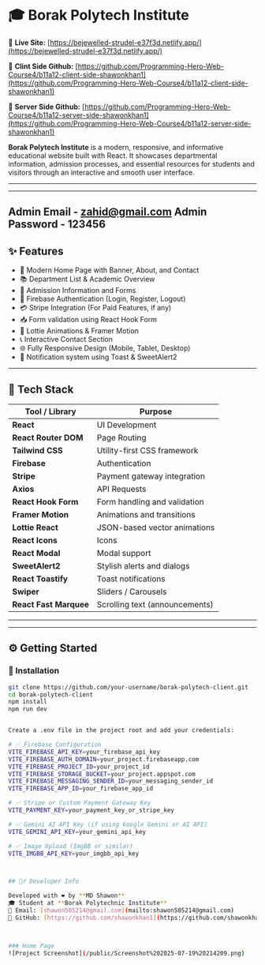 # 🎓 Borak Polytech Institute 

🔗 **Live Site:** [https://bejewelled-strudel-e37f3d.netlify.app/](https://bejewelled-strudel-e37f3d.netlify.app/)

🔗 **Clint Side Github:** [https://github.com/Programming-Hero-Web-Course4/b11a12-client-side-shawonkhan1](https://github.com/Programming-Hero-Web-Course4/b11a12-client-side-shawonkhan1)

🔗 **Server Side Github:** [https://github.com/Programming-Hero-Web-Course4/b11a12-server-side-shawonkhan1](https://github.com/Programming-Hero-Web-Course4/b11a12-server-side-shawonkhan1)


**Borak Polytech Institute** is a modern, responsive, and informative educational website built with React. It showcases departmental information, admission processes, and essential resources for students and visitors through an interactive and smooth user interface.

---

---
Admin Email - zahid@gmail.com
Admin Password - 123456
---

## ✨ Features

- 🏫 Modern Home Page with Banner, About, and Contact
- 📚 Department List & Academic Overview
- 📝 Admission Information and Forms
- 🔐 Firebase Authentication (Login, Register, Logout)
- 💳 Stripe Integration (For Paid Features, if any)
- 📥 Form validation using React Hook Form
- 🎨 Lottie Animations & Framer Motion
- 📞 Interactive Contact Section
- 🌐 Fully Responsive Design (Mobile, Tablet, Desktop)
- 🔔 Notification system using Toast & SweetAlert2

---

## 🧰 Tech Stack

| Tool / Library              | Purpose                              |
|----------------------------|--------------------------------------|
| **React**                  | UI Development                       |
| **React Router DOM**       | Page Routing                         |
| **Tailwind CSS**           | Utility-first CSS framework          |
| **Firebase**               | Authentication                      |
| **Stripe**                 | Payment gateway integration          |
| **Axios**                  | API Requests                         |
| **React Hook Form**        | Form handling and validation         |
| **Framer Motion**          | Animations and transitions           |
| **Lottie React**           | JSON-based vector animations         |
| **React Icons**            | Icons                                |
| **React Modal**            | Modal support                        |
| **SweetAlert2**            | Stylish alerts and dialogs           |
| **React Toastify**         | Toast notifications                  |
| **Swiper**                 | Sliders / Carousels                  |
| **React Fast Marquee**     | Scrolling text (announcements)       |

---



---

## ⚙️ Getting Started

### 🧾 Installation

```bash
git clone https://github.com/your-username/borak-polytech-client.git
cd borak-polytech-client
npm install
npm run dev


Create a .env file in the project root and add your credentials:

# ✅ Firebase Configuration
VITE_FIREBASE_API_KEY=your_firebase_api_key
VITE_FIREBASE_AUTH_DOMAIN=your_project.firebaseapp.com
VITE_FIREBASE_PROJECT_ID=your_project_id
VITE_FIREBASE_STORAGE_BUCKET=your_project.appspot.com
VITE_FIREBASE_MESSAGING_SENDER_ID=your_messaging_sender_id
VITE_FIREBASE_APP_ID=your_firebase_app_id

# ✅ Stripe or Custom Payment Gateway Key
VITE_PAYMENT_KEY=your_payment_key_or_stripe_key

# ✅ Gemini AI API Key (if using Google Gemini or AI API)
VITE_GEMINI_API_KEY=your_gemini_api_key

# ✅ Image Upload (ImgBB or similar)
VITE_IMGBB_API_KEY=your_imgbb_api_key



## 🙋‍♂️ Developer Info

Developed with ❤️ by **MD Shawon**  
🎓 Student at **Borak Polytechnic Institute**  
📧 Email: [shawon505214@gmail.com](mailto:shawon505214@gmail.com)  
🔗 GitHub: [https://github.com/shawonkhan1](https://github.com/shawonkhan1)



### Home Page  
![Project Screenshot](/public/Screenshot%202025-07-19%20214209.png)



